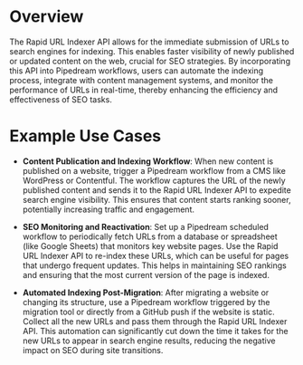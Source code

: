 # Overview

The Rapid URL Indexer API allows for the immediate submission of URLs to search engines for indexing. This enables faster visibility of newly published or updated content on the web, crucial for SEO strategies. By incorporating this API into Pipedream workflows, users can automate the indexing process, integrate with content management systems, and monitor the performance of URLs in real-time, thereby enhancing the efficiency and effectiveness of SEO tasks.

# Example Use Cases

- **Content Publication and Indexing Workflow**: When new content is published on a website, trigger a Pipedream workflow from a CMS like WordPress or Contentful. The workflow captures the URL of the newly published content and sends it to the Rapid URL Indexer API to expedite search engine visibility. This ensures that content starts ranking sooner, potentially increasing traffic and engagement.

- **SEO Monitoring and Reactivation**: Set up a Pipedream scheduled workflow to periodically fetch URLs from a database or spreadsheet (like Google Sheets) that monitors key website pages. Use the Rapid URL Indexer API to re-index these URLs, which can be useful for pages that undergo frequent updates. This helps in maintaining SEO rankings and ensuring that the most current version of the page is indexed.

- **Automated Indexing Post-Migration**: After migrating a website or changing its structure, use a Pipedream workflow triggered by the migration tool or directly from a GitHub push if the website is static. Collect all the new URLs and pass them through the Rapid URL Indexer API. This automation can significantly cut down the time it takes for the new URLs to appear in search engine results, reducing the negative impact on SEO during site transitions.
